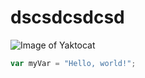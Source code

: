 # dscsdcsdcsd
![Image of Yaktocat](https://octodex.github.com/images/yaktocat.png)

``` javascript
var myVar = "Hello, world!";
```
